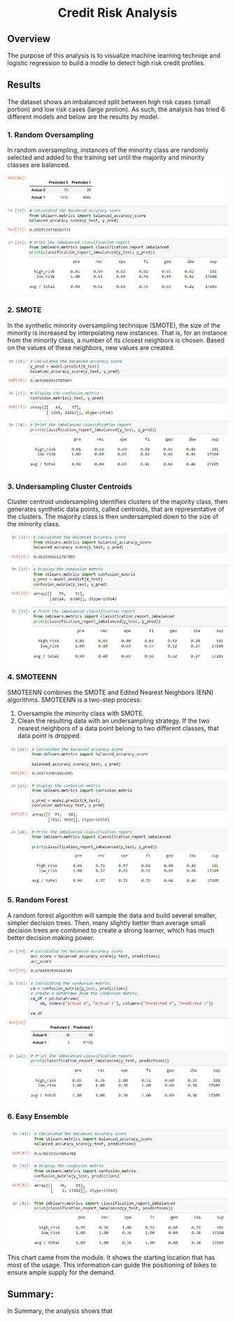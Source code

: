 
<h1 align="center">Credit Risk Analysis</h1>

## Overview
The purpose of this analysis is to visualize machine learning techniqe and logistic regression to build a modle to detect high risk credit profiles.

## Results
The dataset shows an imbalanced split between high risk cases (small portion) and low risk cases (large protion). As such, the analysis has tried 6 different models and below are the results by model.

### 1. Random Oversampling
In random oversampling, instances of the minority class are randomly selected and added to the training set until the majority and minority classes are balanced. 

![](https://github.com/lu-chang-axonic/Credit_Risk_Analysis/blob/main/image/1_oversampling.PNG)


### 2. SMOTE
In the synthetic minority oversampling technique (SMOTE), the size of the minority is increased by interpolating new instances. That is, for an instance from the minority class, a number of its closest neighbors is chosen. Based on the values of these neighbors, new values are created.

![](https://github.com/lu-chang-axonic/Credit_Risk_Analysis/blob/main/image/2_Smote.PNG)


### 3. Undersampling Cluster Centroids
Cluster centroid undersampling identifies clusters of the majority class, then generates synthetic data points, called centroids, that are representative of the clusters. The majority class is then undersampled down to the size of the minority class.

![](https://github.com/lu-chang-axonic/Credit_Risk_Analysis/blob/main/image/3_Undersampling.PNG)


### 4. SMOTEENN
SMOTEENN combines the SMOTE and Edited Nearest Neighbors (ENN) algorithms. SMOTEENN is a two-step process:
1. Oversample the minority class with SMOTE.
2. Clean the resulting data with an undersampling strategy. If the two nearest neighbors of a data point belong to two different classes, that data point is dropped.

![](https://github.com/lu-chang-axonic/Credit_Risk_Analysis/blob/main/image/4_overandunder.PNG)


### 5. Random Forest
A random forest algorithm will sample the data and build several smaller, simpler decision trees. Then, many slightly better than average small decision trees are combined to create a strong learner, which has much better decision making power.

![](https://github.com/lu-chang-axonic/Credit_Risk_Analysis/blob/main/image/5_randomForest.PNG)


### 6. Easy Ensemble

![](https://github.com/lu-chang-axonic/Credit_Risk_Analysis/blob/main/image/6_Easy_Ensemble.PNG)

This chart came from the module. It shows the starting location that has most of the usage. This information can guide the positioning of bikes to ensure ample supply for the demand.



## Summary:

In Summary, the analysis shows that 
